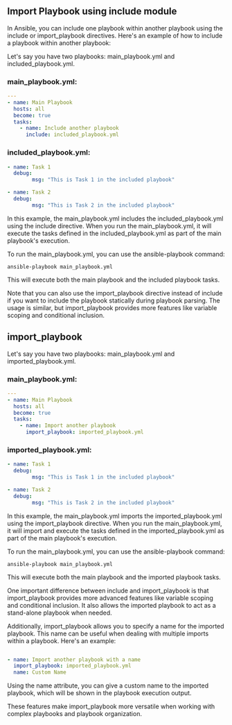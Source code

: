 ## Import Playbook using include module
In Ansible, you can include one playbook within another playbook using the include or import_playbook directives. Here's an example of how to include a playbook within another playbook:

Let's say you have two playbooks: main_playbook.yml and included_playbook.yml.

### main_playbook.yml:

```yaml
---
- name: Main Playbook
  hosts: all
  become: true
  tasks:
    - name: Include another playbook
      include: included_playbook.yml
```

### included_playbook.yml:

```yaml
- name: Task 1
  debug:
        msg: "This is Task 1 in the included playbook"

- name: Task 2
  debug:
        msg: "This is Task 2 in the included playbook"

```

In this example, the main_playbook.yml includes the included_playbook.yml using the include directive. When you run the main_playbook.yml, it will execute the tasks defined in the included_playbook.yml as part of the main playbook's execution.

To run the main_playbook.yml, you can use the ansible-playbook command:

```
ansible-playbook main_playbook.yml
```

This will execute both the main playbook and the included playbook tasks.

Note that you can also use the import_playbook directive instead of include if you want to include the playbook statically during playbook parsing. The usage is similar, but import_playbook provides more features like variable scoping and conditional inclusion.
## import_playbook


Let's say you have two playbooks: main_playbook.yml and imported_playbook.yml.

### main_playbook.yml:

```yaml
---
- name: Main Playbook
  hosts: all
  become: true
  tasks:
    - name: Import another playbook
      import_playbook: imported_playbook.yml
```

### imported_playbook.yml:

```yaml
- name: Task 1
  debug:
        msg: "This is Task 1 in the included playbook"

- name: Task 2
  debug:
        msg: "This is Task 2 in the included playbook"
```

In this example, the main_playbook.yml imports the imported_playbook.yml using the import_playbook directive. When you run the main_playbook.yml, it will import and execute the tasks defined in the imported_playbook.yml as part of the main playbook's execution.

To run the main_playbook.yml, you can use the ansible-playbook command:

```
ansible-playbook main_playbook.yml
```

This will execute both the main playbook and the imported playbook tasks.

One important difference between include and import_playbook is that import_playbook provides more advanced features like variable scoping and conditional inclusion. It also allows the imported playbook to act as a stand-alone playbook when needed.

Additionally, import_playbook allows you to specify a name for the imported playbook. This name can be useful when dealing with multiple imports within a playbook. Here's an example:

```yaml

- name: Import another playbook with a name
  import_playbook: imported_playbook.yml
  name: Custom Name
```

Using the name attribute, you can give a custom name to the imported playbook, which will be shown in the playbook execution output.

These features make import_playbook more versatile when working with complex playbooks and playbook organization.
